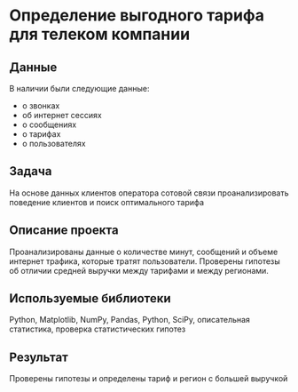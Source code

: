 # Определение выгодного тарифа для телеком компании


## Данные
В наличии были следующие данные:
- о звонках
- об интернет сессиях
- о сообщениях
- о тарифах
- о пользователях

## Задача
На основе данных клиентов оператора сотовой связи проанализировать поведение клиентов и поиск оптимального тарифа

## Описание проекта
Проанализированы данные о количестве минут, сообщений и объеме интернет трафика, которые тратят пользователи.
Проверены гипотезы об отличии средней выручки между тарифами и между регионами.

## Используемые библиотеки
Python, Matplotlib, NumPy, Pandas, Python, SciPy, описательная статистика, проверка статистических гипотез

## Результат
Проверены гипотезы и определены тариф и регион с большей выручкой
